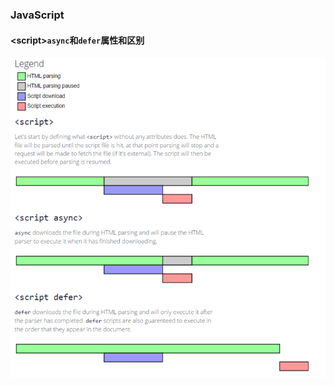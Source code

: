 ### JavaScript

#### <script\>`async`和`defer`属性和区别
![async与defer的区别](https://raw.githubusercontent.com/zfeng5566/notes/master/images/script_defer_async.png)
